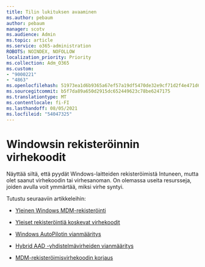 ```yaml
---
title: Tilin lukituksen avaaminen
ms.author: pebaum
author: pebaum
manager: scotv
ms.audience: Admin
ms.topic: article
ms.service: o365-administration
ROBOTS: NOINDEX, NOFOLLOW
localization_priority: Priority
ms.collection: Adm_O365
ms.custom:
- "9000221"
- "4863"
ms.openlocfilehash: 51973ea1d6b9365a67ef57a19df5470de32e9cf71d2f4e471d69e7fa2caa44a9
ms.sourcegitcommit: b5f7da89a650d2915dc652449623c78be6247175
ms.translationtype: MT
ms.contentlocale: fi-FI
ms.lasthandoff: 08/05/2021
ms.locfileid: "54047325"
---
```

# <a name="windows-enrolment-error-codes"></a>Windowsin rekisteröinnin virhekoodit

Näyttää siltä, että pyydät Windows-laitteiden rekisteröimistä Intuneen, mutta olet saanut virhekoodin tai virhesanoman. On olemassa useita resursseja, joiden avulla voit ymmärtää, miksi virhe syntyi.
 
Tutustu seuraaviin artikkeleihin:

- [Yleinen Windows MDM-rekisteröinti](https://docs.microsoft.com/mem/intune/enrollment/troubleshoot-windows-enrollment-errors)

- [Yleiset rekisteröintiä koskevat virhekoodit](https://docs.microsoft.com/mem/intune/enrollment/troubleshoot-device-enrollment-in-intune#general-enrollment-error-codes)

- [Windows AutoPilotin vianmääritys](https://docs.microsoft.com/windows/deployment/windows-autopilot/troubleshooting)

- [Hybrid AAD -yhdistelmävirheiden vianmääritys](https://docs.microsoft.com/azure/active-directory/devices/troubleshoot-hybrid-join-windows-current)

- [MDM-rekisteröimisvirhekoodin korjaus](https://docs.microsoft.com/windows/win32/mdmreg/mdm-registration-constants)
